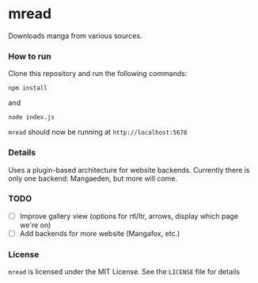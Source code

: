 # mread

Downloads manga from various sources.

### How to run

Clone this repository and run the following commands:

```
npm install
```

and

```
node index.js
```

`mread` should now be running at `http://localhost:5678`

### Details

Uses a plugin-based architecture for website backends. Currently there is only one backend: Mangaeden, but more will come.

### TODO
* [ ] Improve gallery view (options for rtl/ltr, arrows, display which page we're on)
* [ ] Add backends for more website (Mangafox, etc.)

### License

`mread` is licensed under the MIT License. See the `LICENSE` file for details
